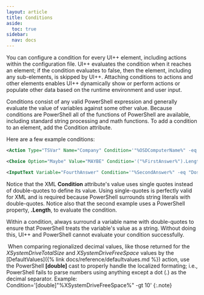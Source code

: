 ```yaml
---
layout: article
title: Conditions
aside:
  toc: true
sidebar:
  nav: docs
---
```


You can configure a condition for every UI++ element, including actions within the configuration file. UI++ evaluates the condition when it reaches an element; if the condition evaluates to false, then the element, including any sub-elements, is skipped by  UI++.  Attaching conditions to actions and other elements enables UI++ dynamically show or perform actions or populate other data based on the runtime environment and user input.

Conditions consist of any valid PowerShell expression and generally evaluate the value of variables against some other value. Because conditions are PowerShell all of the functions of PowerShell are available, including standard string processing and math functions.
To add a condition to an element, add the Condition attribute.

Here are a few example conditions:

~~~ xml
<Action Type="TSVar" Name="Company" Condition='"%OSDComputerName%" -eq "TheBoss"'>"Acme, Inc."</Action>

<Choice Option="Maybe" Value="MAYBE" Condition='("%FirstAnswer%").Length -eq 5'/>

<InputText Variable="FourthAnswer" Condition='"%SecondAnswer%" -eq "Dos"' Question="What is your fourth answer?" />
~~~

Notice that the XML **Condition** attribute's value uses single quotes instead of double-quotes to define its value. Using single-quotes is perfectly valid for XML and is required because PowerShell surrounds string literals with double-quotes. Notice also that the second example uses a PowerShell property, **.Length**, to evaluate the condition.

Within a condition, always surround a variable name with double-quotes to ensure that PowerShell treats the variable's value as a string. Without doing this, UI++ and PowerShell cannot evaluate your condition successfully.

<i class="fa fa-info-circle"></i> When comparing regionalized decimal values, like those returned for the *XSystemDriveTotalSize* and *XSystemDriveFreeSpace* values by the [DefaultValues]({% link docs/reference/defaultvalues.md %}) action, use the PowerShell **[double]** cast to properly handle the localized formating; i.e., PowerShell fails to parse numbers using anything except a dot (.) as the decimal separator.
Example: Condition='[double]"%XSystemDriveFreeSpace%" -gt 10'
{:.note}